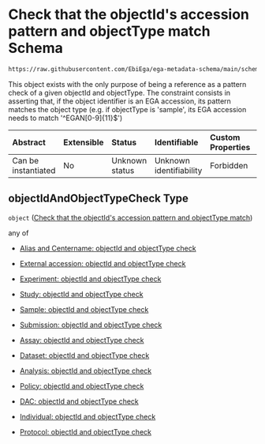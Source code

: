 # Check that the objectId's accession pattern and objectType match Schema

```txt
https://raw.githubusercontent.com/EbiEga/ega-metadata-schema/main/schemas/EGA.common-definitions.json#/definitions/objectIdAndObjectTypeCheck
```

This object exists with the only purpose of being a reference as a pattern check of a given objectId and objectType. The constraint consists in asserting that, if the object identifier is an EGA accession, its pattern matches the object type (e.g. if objectType is 'sample', its EGA accession needs to match '^EGAN\[0-9]{11}$')

| Abstract            | Extensible | Status         | Identifiable            | Custom Properties | Additional Properties | Access Restrictions | Defined In                                                                                           |
| :------------------ | :--------- | :------------- | :---------------------- | :---------------- | :-------------------- | :------------------ | :--------------------------------------------------------------------------------------------------- |
| Can be instantiated | No         | Unknown status | Unknown identifiability | Forbidden         | Allowed               | none                | [EGA.common-definitions.json\*](../../../schemas/EGA.common-definitions.json "open original schema") |

## objectIdAndObjectTypeCheck Type

`object` ([Check that the objectId's accession pattern and objectType match](ega-12-definitions-check-that-the-objectids-accession-pattern-and-objecttype-match.md))

any of

*   [Alias and Centername: objectId and objectType check](ega-12-definitions-check-that-the-objectids-accession-pattern-and-objecttype-match-anyof-alias-and-centername-objectid-and-objecttype-check.md "check type definition")

*   [External accession: objectId and objectType check](ega-12-definitions-check-that-the-objectids-accession-pattern-and-objecttype-match-anyof-external-accession-objectid-and-objecttype-check.md "check type definition")

*   [Experiment: objectId and objectType check](ega-12-definitions-check-that-the-objectids-accession-pattern-and-objecttype-match-anyof-experiment-objectid-and-objecttype-check.md "check type definition")

*   [Study: objectId and objectType check](ega-12-definitions-check-that-the-objectids-accession-pattern-and-objecttype-match-anyof-study-objectid-and-objecttype-check.md "check type definition")

*   [Sample: objectId and objectType check](ega-12-definitions-check-that-the-objectids-accession-pattern-and-objecttype-match-anyof-sample-objectid-and-objecttype-check.md "check type definition")

*   [Submission: objectId and objectType check](ega-12-definitions-check-that-the-objectids-accession-pattern-and-objecttype-match-anyof-submission-objectid-and-objecttype-check.md "check type definition")

*   [Assay: objectId and objectType check](ega-12-definitions-check-that-the-objectids-accession-pattern-and-objecttype-match-anyof-assay-objectid-and-objecttype-check.md "check type definition")

*   [Dataset: objectId and objectType check](ega-12-definitions-check-that-the-objectids-accession-pattern-and-objecttype-match-anyof-dataset-objectid-and-objecttype-check.md "check type definition")

*   [Analysis: objectId and objectType check](ega-12-definitions-check-that-the-objectids-accession-pattern-and-objecttype-match-anyof-analysis-objectid-and-objecttype-check.md "check type definition")

*   [Policy: objectId and objectType check](ega-12-definitions-check-that-the-objectids-accession-pattern-and-objecttype-match-anyof-policy-objectid-and-objecttype-check.md "check type definition")

*   [DAC: objectId and objectType check](ega-12-definitions-check-that-the-objectids-accession-pattern-and-objecttype-match-anyof-dac-objectid-and-objecttype-check.md "check type definition")

*   [Individual: objectId and objectType check](ega-12-definitions-check-that-the-objectids-accession-pattern-and-objecttype-match-anyof-individual-objectid-and-objecttype-check.md "check type definition")

*   [Protocol: objectId and objectType check](ega-12-definitions-check-that-the-objectids-accession-pattern-and-objecttype-match-anyof-protocol-objectid-and-objecttype-check.md "check type definition")
